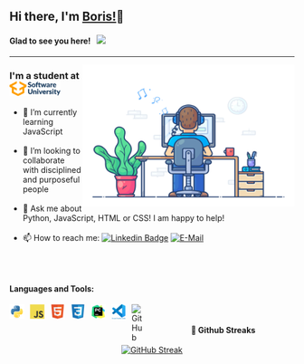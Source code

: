 ## Hi there, I'm [Boris!](https://github.com/BorisBorisow)👋


#### Glad to see you here! &nbsp; ![](https://visitor-badge.glitch.me/badge?page_id=BorisBorisow.BorisBorisow&style=flat-square&color=0088cc)
---
<img align="right" height="250" width="375" alt="" src="https://github.com/BorisBorisow/BorisBorisow/blob/main/Logos/68747470733a2f2f7468756d62732e6766796361742e636f6d2f4576696c4e657874446576696c666973682d736d616c6c2e676966.gif" />

### I'm a student at [<img src='https://github.com/BorisBorisow/BorisBorisow/blob/main/Logos/Software-University-logo-horizontal.png' alt='www.softuni.bg' height='26' width="90">](https://softuni.bg/) 

- 🌱 I’m currently learning JavaScript 
<br/><br/>
- 👯 I’m looking to collaborate with disciplined and purposeful people
<br/><br/>
- 💬 Ask me about Python, JavaScript, HTML or CSS! I am happy to help! 
<br/><br/>
- 📫 How to reach me: [![Linkedin Badge](https://img.shields.io/badge/-LinkedIn-blue?style=flat&logo=Linkedin&logoColor=white)](https://www.linkedin.com/in/boris-borisov-533238261/) [![E-Mail](https://img.shields.io/badge/-b__borisov%40gmx.de-success)](mailto:b_borisov@gmx.de)

<br/><br/>
<a>
#### Languages and Tools:
<img align="left" alt="Python" width="26px" src="https://github.com/devicons/devicon/blob/v2.14.0/icons/python/python-original.svg" style="padding-right:10px;" />
<img align="left" alt="JavaScript" width="26px" src="https://github.com/devicons/devicon/blob/master/icons/javascript/javascript-original.svg" style="padding-right:10px;" />
  <img align="left" alt="HTML" width="26px" src="https://github.com/devicons/devicon/blob/master/icons/html5/html5-original.svg" style="padding-right:10px;" />
  <img align="left" alt="CSS3" width="26px" src="https://github.com/devicons/devicon/blob/master/icons/css3/css3-original.svg" style="padding-right:10px;" />
  <img align="left" alt="PyCharm" width="26px" src="https://github.com/devicons/devicon/blob/v2.14.0/icons/pycharm/pycharm-original.svg" style="padding-right:10px;" />
  <img align="left" alt="VS-Code" width="26px" src="https://github.com/devicons/devicon/blob/master/icons/vscode/vscode-original-wordmark.svg" style="padding-right:10px;" />
  <img align="left" alt="GitHub" width="26px" src="https://upload.wikimedia.org/wikipedia/commons/a/ae/Github-desktop-logo-symbol.svg" style="padding-right:10px;" />
</a>

<br />

<div id="badges" align="center">
  
#### :dart: Github Streaks
[![GitHub Streak](http://github-readme-streak-stats.herokuapp.com?user=BorisBorisow&border_radius=50)](https://git.io/streak-stats)







